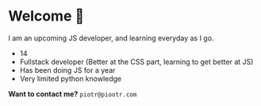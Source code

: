 # Welcome 👋
I am an upcoming JS developer, and learning everyday as I go.

* 14
* Fullstack developer (Better at the CSS part, learning to get better at JS)
* Has been doing JS for a year
* Very limited python knowledge

**Want to contact me?**
`piotr@piootr.com`
